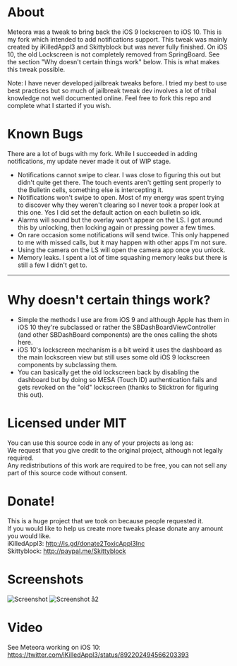 # About
Meteora was a tweak to bring back the iOS 9 lockscreen to iOS 10. This is my fork which intended to add notifications support.
This tweak was mainly created by iKilledAppl3 and Skittyblock but was never fully finished.
On iOS 10, the old Lockscreen is not completely removed from SpringBoard. See the section "Why doesn't certain things work" below. This is what makes this tweak possible.

Note: I have never developed jailbreak tweaks before. I tried my best to use best practices but so much of jailbreak tweak dev involves a lot of tribal knowledge not well documented online. Feel free to fork this repo and complete what I started if you wish.

# Known Bugs
There are a lot of bugs with my fork. While I succeeded in adding notifications, my update never made it out of WIP stage.
- Notifications cannot swipe to clear. I was close to figuring this out but didn't quite get there. The touch events aren't getting sent properly to the Bulletin cells, something else is intercepting it.
- Notifications won't swipe to open. Most of my energy was spent trying to discover why they weren't clearing so I never took a proper look at this one. Yes I did set the default action on each bulletin so idk.
- Alarms will sound but the overlay won't appear on the LS. I got around this by unlocking, then locking again or pressing power a few times.
- On rare occasion some notifications will send twice. This only happened to me with missed calls, but it may happen with other apps I'm not sure.
- Using the camera on the LS will open the camera app once you unlock.
- Memory leaks. I spent a lot of time squashing memory leaks but there is still a few I didn't get to.

-----

# Why doesn't certain things work?
- Simple the methods I use are from iOS 9 and although Apple has them in iOS 10 they're subclassed or rather the SBDashBoardViewController (and other SBDashBoard components) are the ones calling the shots here. 
- iOS 10's lockscreen mechanism is a bit weird it uses the dashboard as the main lockscreen view but still uses some old iOS 9 lockscreen components by subclassing them.
- You can basically get the old lockscreen back by disabling the dashboard but by doing so MESA (Touch ID) authentication fails and gets revoked on the "old" lockscreen (thanks to Sticktron for figuring this out).

# Licensed under MIT
You can use this source code in any of your projects as long as:    
We request that you give credit to the original project, although not legally required.    
Any redistributions of this work are required to be free, you can not sell any part of this source code without consent.    

# Donate!
This is a huge project that we took on because people requested it.  
If you would like to help us create more tweaks please donate any amount you would like.    
iKilledAppl3: http://is.gd/donate2ToxicAppl3Inc    
Skittyblock: http://paypal.me/Skittyblock

# Screenshots
![Screenshot](https://raw.githubusercontent.com/iKilledAppl3/Meteora/master/Screenshot1.jpg)
![Screenshot å2](https://raw.githubusercontent.com/iKilledAppl3/Meteora/master/Screenshot2.jpg)

# Video
See Meteora working on iOS 10: https://twitter.com/iKilledAppl3/status/892202494566203393
